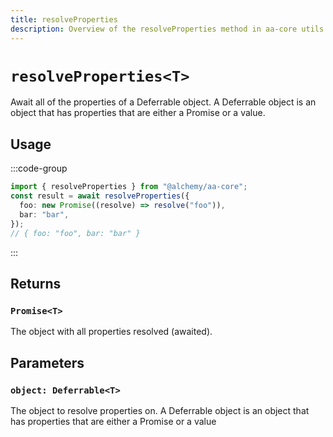 ```yaml
---
title: resolveProperties
description: Overview of the resolveProperties method in aa-core utils
---
```


# `resolveProperties<T>`

Await all of the properties of a Deferrable object. A Deferrable object is an object that has properties that are either a Promise or a value.

## Usage

:::code-group

```ts [example.ts]
import { resolveProperties } from "@alchemy/aa-core";
const result = await resolveProperties({
  foo: new Promise((resolve) => resolve("foo")),
  bar: "bar",
});
// { foo: "foo", bar: "bar" }
```

:::

## Returns

### `Promise<T>`

The object with all properties resolved (awaited).

## Parameters

### `object: Deferrable<T>`

The object to resolve properties on. A Deferrable object is an object that has properties that are either a Promise or a value
